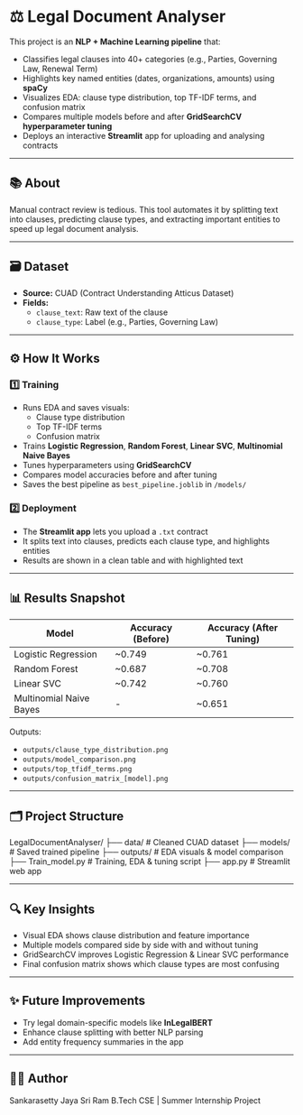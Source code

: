 # ⚖️ Legal Document Analyser

This project is an **NLP + Machine Learning pipeline** that:
- Classifies legal clauses into 40+ categories (e.g., Parties, Governing Law, Renewal Term)
- Highlights key named entities (dates, organizations, amounts) using **spaCy**
- Visualizes EDA: clause type distribution, top TF-IDF terms, and confusion matrix
- Compares multiple models before and after **GridSearchCV hyperparameter tuning**
- Deploys an interactive **Streamlit** app for uploading and analysing contracts

---

## 📚 About

Manual contract review is tedious. This tool automates it by splitting text into clauses, predicting clause types, and extracting important entities to speed up legal document analysis.

---

## 🗃️ Dataset

- **Source:** CUAD (Contract Understanding Atticus Dataset)
- **Fields:**
  - `clause_text`: Raw text of the clause
  - `clause_type`: Label (e.g., Parties, Governing Law)

---

## ⚙️ How It Works

### 1️⃣ Training

- Runs EDA and saves visuals:
  - Clause type distribution
  - Top TF-IDF terms
  - Confusion matrix
- Trains **Logistic Regression**, **Random Forest**, **Linear SVC**, **Multinomial Naive Bayes**
- Tunes hyperparameters using **GridSearchCV**
- Compares model accuracies before and after tuning
- Saves the best pipeline as `best_pipeline.joblib` in `/models/`

### 2️⃣ Deployment

- The **Streamlit app** lets you upload a `.txt` contract
- It splits text into clauses, predicts each clause type, and highlights entities
- Results are shown in a clean table and with highlighted text

---

## 📊 Results Snapshot

| Model                        | Accuracy (Before) | Accuracy (After Tuning) |
|------------------------------|-------------------|-------------------------|
| Logistic Regression          | ~0.749            | ~0.761                  |
| Random Forest                | ~0.687            | ~0.708                  |
| Linear SVC                   | ~0.742            | ~0.760                  |
| Multinomial Naive Bayes      | -                 | ~0.651                  |

Outputs:
- `outputs/clause_type_distribution.png`
- `outputs/model_comparison.png`
- `outputs/top_tfidf_terms.png`
- `outputs/confusion_matrix_[model].png`

---

## 🗂️ Project Structure

LegalDocumentAnalyser/
├── data/ # Cleaned CUAD dataset
├── models/ # Saved trained pipeline
├── outputs/ # EDA visuals & model comparison
├── Train_model.py # Training, EDA & tuning script
├── app.py # Streamlit web app


---

## 🔍 Key Insights

- Visual EDA shows clause distribution and feature importance
- Multiple models compared side by side with and without tuning
- GridSearchCV improves Logistic Regression & Linear SVC performance
- Final confusion matrix shows which clause types are most confusing

---

## ✨ Future Improvements

- Try legal domain-specific models like **InLegalBERT**
- Enhance clause splitting with better NLP parsing
- Add entity frequency summaries in the app

---

## 👨‍💻 Author

Sankarasetty Jaya Sri Ram
B.Tech CSE | Summer Internship Project
